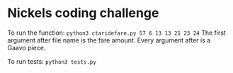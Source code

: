# Nickels coding challenge

To run the function:
`python3 ctaridefare.py 57 6 13 13 21 23 24`
The first argument after file name is the fare amount. Every argument after is a Gaavo piece.

To run tests:
`python3 tests.py`